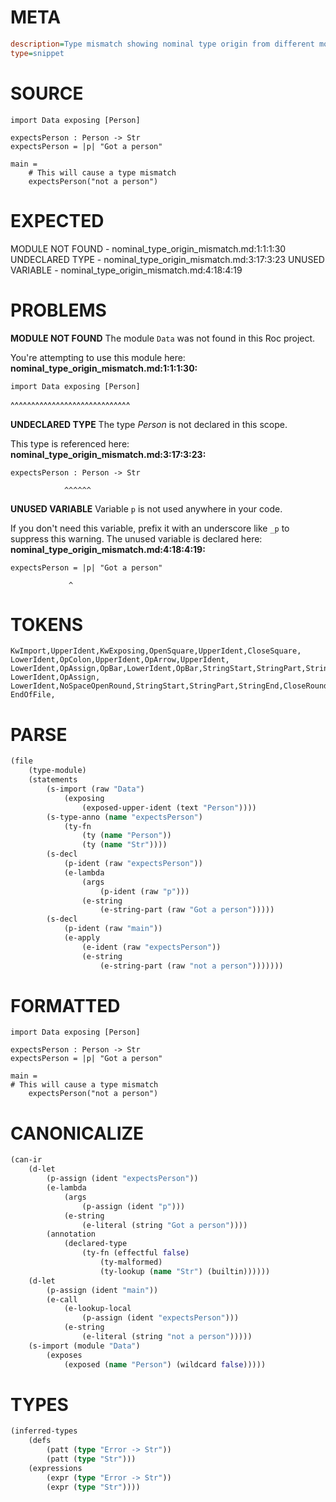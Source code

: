# META
~~~ini
description=Type mismatch showing nominal type origin from different module
type=snippet
~~~
# SOURCE
~~~roc
import Data exposing [Person]

expectsPerson : Person -> Str
expectsPerson = |p| "Got a person"

main =
    # This will cause a type mismatch
    expectsPerson("not a person")
~~~
# EXPECTED
MODULE NOT FOUND - nominal_type_origin_mismatch.md:1:1:1:30
UNDECLARED TYPE - nominal_type_origin_mismatch.md:3:17:3:23
UNUSED VARIABLE - nominal_type_origin_mismatch.md:4:18:4:19
# PROBLEMS
**MODULE NOT FOUND**
The module `Data` was not found in this Roc project.

You're attempting to use this module here:
**nominal_type_origin_mismatch.md:1:1:1:30:**
```roc
import Data exposing [Person]
```
^^^^^^^^^^^^^^^^^^^^^^^^^^^^^


**UNDECLARED TYPE**
The type _Person_ is not declared in this scope.

This type is referenced here:
**nominal_type_origin_mismatch.md:3:17:3:23:**
```roc
expectsPerson : Person -> Str
```
                ^^^^^^


**UNUSED VARIABLE**
Variable `p` is not used anywhere in your code.

If you don't need this variable, prefix it with an underscore like `_p` to suppress this warning.
The unused variable is declared here:
**nominal_type_origin_mismatch.md:4:18:4:19:**
```roc
expectsPerson = |p| "Got a person"
```
                 ^


# TOKENS
~~~zig
KwImport,UpperIdent,KwExposing,OpenSquare,UpperIdent,CloseSquare,
LowerIdent,OpColon,UpperIdent,OpArrow,UpperIdent,
LowerIdent,OpAssign,OpBar,LowerIdent,OpBar,StringStart,StringPart,StringEnd,
LowerIdent,OpAssign,
LowerIdent,NoSpaceOpenRound,StringStart,StringPart,StringEnd,CloseRound,
EndOfFile,
~~~
# PARSE
~~~clojure
(file
	(type-module)
	(statements
		(s-import (raw "Data")
			(exposing
				(exposed-upper-ident (text "Person"))))
		(s-type-anno (name "expectsPerson")
			(ty-fn
				(ty (name "Person"))
				(ty (name "Str"))))
		(s-decl
			(p-ident (raw "expectsPerson"))
			(e-lambda
				(args
					(p-ident (raw "p")))
				(e-string
					(e-string-part (raw "Got a person")))))
		(s-decl
			(p-ident (raw "main"))
			(e-apply
				(e-ident (raw "expectsPerson"))
				(e-string
					(e-string-part (raw "not a person")))))))
~~~
# FORMATTED
~~~roc
import Data exposing [Person]

expectsPerson : Person -> Str
expectsPerson = |p| "Got a person"

main = 
# This will cause a type mismatch
	expectsPerson("not a person")
~~~
# CANONICALIZE
~~~clojure
(can-ir
	(d-let
		(p-assign (ident "expectsPerson"))
		(e-lambda
			(args
				(p-assign (ident "p")))
			(e-string
				(e-literal (string "Got a person"))))
		(annotation
			(declared-type
				(ty-fn (effectful false)
					(ty-malformed)
					(ty-lookup (name "Str") (builtin))))))
	(d-let
		(p-assign (ident "main"))
		(e-call
			(e-lookup-local
				(p-assign (ident "expectsPerson")))
			(e-string
				(e-literal (string "not a person")))))
	(s-import (module "Data")
		(exposes
			(exposed (name "Person") (wildcard false)))))
~~~
# TYPES
~~~clojure
(inferred-types
	(defs
		(patt (type "Error -> Str"))
		(patt (type "Str")))
	(expressions
		(expr (type "Error -> Str"))
		(expr (type "Str"))))
~~~
